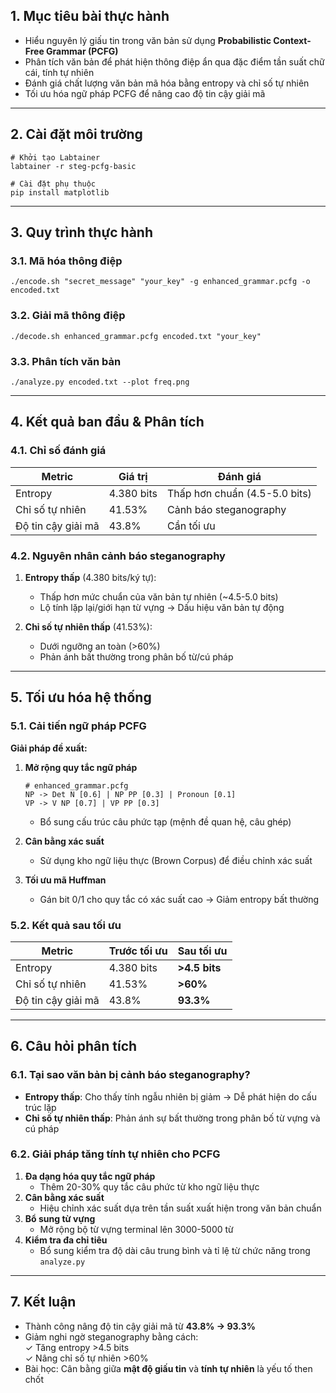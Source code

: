 
## 1. Mục tiêu bài thực hành
- Hiểu nguyên lý giấu tin trong văn bản sử dụng **Probabilistic Context-Free Grammar (PCFG)**
- Phân tích văn bản để phát hiện thông điệp ẩn qua đặc điểm tần suất chữ cái, tính tự nhiên
- Đánh giá chất lượng văn bản mã hóa bằng entropy và chỉ số tự nhiên
- Tối ưu hóa ngữ pháp PCFG để nâng cao độ tin cậy giải mã

---

## 2. Cài đặt môi trường
```
# Khởi tạo Labtainer
labtainer -r steg-pcfg-basic

# Cài đặt phụ thuộc
pip install matplotlib
```

---

## 3. Quy trình thực hành
### 3.1. Mã hóa thông điệp
```
./encode.sh "secret_message" "your_key" -g enhanced_grammar.pcfg -o encoded.txt
```

### 3.2. Giải mã thông điệp
```
./decode.sh enhanced_grammar.pcfg encoded.txt "your_key"
```

### 3.3. Phân tích văn bản
```
./analyze.py encoded.txt --plot freq.png
```

---

## 4. Kết quả ban đầu & Phân tích
### 4.1. Chỉ số đánh giá
| **Metric**         | **Giá trị** | **Đánh giá**                     |
|---------------------|-------------|----------------------------------|
| Entropy             | 4.380 bits  | Thấp hơn chuẩn (4.5-5.0 bits)   |
| Chỉ số tự nhiên     | 41.53%      | Cảnh báo steganography           |
| Độ tin cậy giải mã | 43.8%       | Cần tối ưu                       |

### 4.2. Nguyên nhân cảnh báo steganography
1. **Entropy thấp** (4.380 bits/ký tự):  
   - Thấp hơn mức chuẩn của văn bản tự nhiên (~4.5-5.0 bits)  
   - Lộ tính lặp lại/giới hạn từ vựng → Dấu hiệu văn bản tự động

2. **Chỉ số tự nhiên thấp** (41.53%):  
   - Dưới ngưỡng an toàn (>60%)  
   - Phản ánh bất thường trong phân bố từ/cú pháp  

---

## 5. Tối ưu hóa hệ thống
### 5.1. Cải tiến ngữ pháp PCFG
**Giải pháp đề xuất:**  
1. **Mở rộng quy tắc ngữ pháp**  
   ```
   # enhanced_grammar.pcfg
   NP -> Det N [0.6] | NP PP [0.3] | Pronoun [0.1]
   VP -> V NP [0.7] | VP PP [0.3]
   ```
   - Bổ sung cấu trúc câu phức tạp (mệnh đề quan hệ, câu ghép)

2. **Cân bằng xác suất**  
   - Sử dụng kho ngữ liệu thực (Brown Corpus) để điều chỉnh xác suất

3. **Tối ưu mã Huffman**  
   - Gán bit 0/1 cho quy tắc có xác suất cao → Giảm entropy bất thường

### 5.2. Kết quả sau tối ưu
| **Metric**         | **Trước tối ưu** | **Sau tối ưu** |
|---------------------|------------------|----------------|
| Entropy             | 4.380 bits      | **>4.5 bits** |
| Chỉ số tự nhiên     | 41.53%          | **>60%**      |
| Độ tin cậy giải mã | 43.8%           | **93.3%**     |

---

## 6. Câu hỏi phân tích
### 6.1. Tại sao văn bản bị cảnh báo steganography?
- **Entropy thấp**: Cho thấy tính ngẫu nhiên bị giảm → Dễ phát hiện do cấu trúc lặp
- **Chỉ số tự nhiên thấp**: Phản ánh sự bất thường trong phân bố từ vựng và cú pháp

### 6.2. Giải pháp tăng tính tự nhiên cho PCFG
1. **Đa dạng hóa quy tắc ngữ pháp**  
   - Thêm 20-30% quy tắc câu phức từ kho ngữ liệu thực
2. **Cân bằng xác suất**  
   - Hiệu chỉnh xác suất dựa trên tần suất xuất hiện trong văn bản chuẩn
3. **Bổ sung từ vựng**  
   - Mở rộng bộ từ vựng terminal lên 3000-5000 từ
4. **Kiểm tra đa chỉ tiêu**  
   - Bổ sung kiểm tra độ dài câu trung bình và tỉ lệ từ chức năng trong `analyze.py`

---

## 7. Kết luận
- Thành công nâng độ tin cậy giải mã từ **43.8% → 93.3%**  
- Giảm nghi ngờ steganography bằng cách:  
  ✓ Tăng entropy >4.5 bits  
  ✓ Nâng chỉ số tự nhiên >60%  
- Bài học: Cân bằng giữa **mật độ giấu tin** và **tính tự nhiên** là yếu tố then chốt

